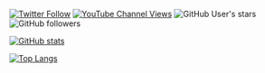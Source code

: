 <p align="left">
<a href="https://twitter.com/zdenyhraz"><img alt="Twitter Follow" src="https://img.shields.io/twitter/follow/zdenyhraz?style=social"></a>
<a href="https://www.youtube.com/channel/UC1DchMMTBlHRKjDVAsYBgGA"><img alt="YouTube Channel Views" src="https://img.shields.io/youtube/channel/views/UC1DchMMTBlHRKjDVAsYBgGA?style=social"></a>
<img alt="GitHub User's stars" src="https://img.shields.io/github/stars/zdenyhraz?style=social">
<img alt="GitHub followers" src="https://img.shields.io/github/followers/zdenyhraz?style=social">
</p>

[![GitHub stats](https://github-readme-stats.vercel.app/api?username=zdenyhraz&hide=contribs,prs&count_private=true&show_icons=true&include_all_commits=true&bg_color=30,e96443,904e95&title_color=fff&text_color=fff&icon_color=fff)]()

[![Top Langs](https://github-readme-stats.vercel.app/api/top-langs/?username=zdenyhraz&layout=compact)]()


